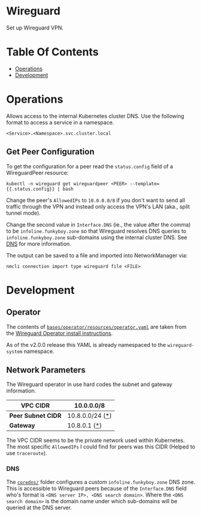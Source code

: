 # Wireguard
Set up Wireguard VPN.

# Table Of Contents
- [Operations](#operations)
- [Development](#development)

# Operations
Allows access to the internal Kubernetes cluster DNS. Use the following format to access a service in a namespace.

```
<Service>.<Namespace>.svc.cluster.local
```
## Get Peer Configuration
To get the configuration for a peer read the `status.config` field of a WireguardPeer resource:

```
kubectl -n wireguard get wireguardpeer <PEER> --template={{.status.config}} | bash
```

Change the peer's `AllowedIPs` to `10.0.0.0/8` if you don't want to send all traffic through the VPN and instead only access the VPN's LAN (aka., split tunnel mode).

Change the second value in `Interface.DNS` (ie., the value after the comma) to be `infoline.funkyboy.zone` so that Wireguard resolves DNS queries to `infoline.funkyboy.zone` sub-domains using the internal cluster DNS. See [DNS](#dns) for more information.

The output can be saved to a file and imported into NetworkManager via:

```shell
nmcli connection import type wireguard file <FILE>
```

# Development
## Operator
The contents of [`bases/operator/resources/operator.yaml`](./bases/operator/resources/operator.yaml) are taken from the [Wireguard Operator install instructions](https://github.com/jodevsa/wireguard-operator#how-to-deploy).

As of the v2.0.0 release this YAML is already namespaced to the `wireguard-system` namespace.

## Network Parameters
The Wireguard operator in use hard codes the subnet and gateway information.

| **VPC CIDR** | 10.0.0.0/8 |
| ------------ | ---------- |
| **Peer Subnet CIDR** | 10.8.0.0/24 ([*](https://github.com/jodevsa/wireguard-operator/blob/73ff848b4c9e0b30627a3f639463cf8c3b2555f5/pkg/wireguard/wireguard.go#L37)) |
| **Gateway** | 10.8.0.1 ([*](https://github.com/jodevsa/wireguard-operator/blob/73ff848b4c9e0b30627a3f639463cf8c3b2555f5/pkg/wireguard/wireguard.go#L38)) |

The VPC CIDR seems to be the private network used within Kubernetes. The most specific `AllowedIPs` I could find for peers was this CIDR (Helped to use `traceroute`).

### DNS
The [`coredns/`](../coredns) folder configures a custom `infoline.funkyboy.zone` DNS zone. This is accessible to Wireguard peers because of the `Interface.DNS` field who's format is `<DNS server IP>, <DNS search domain>`. Where the `<DNS search domain>` is the domain name under which sub-domains will be queried at the DNS server.